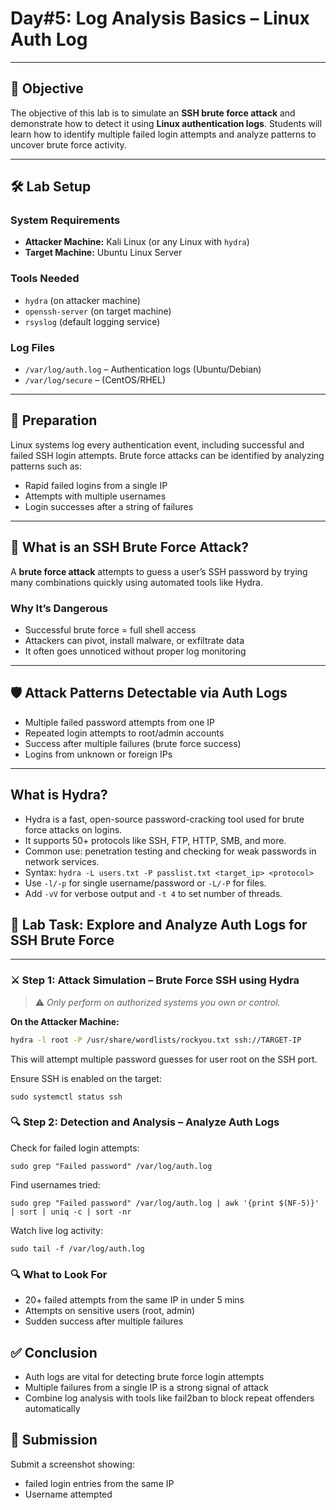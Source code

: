 # **Day#5: Log Analysis Basics – Linux Auth Log**

---

## 🎯 **Objective**  
The objective of this lab is to simulate an **SSH brute force attack** and demonstrate how to detect it using **Linux authentication logs**. Students will learn how to identify multiple failed login attempts and analyze patterns to uncover brute force activity.

---

## 🛠️ **Lab Setup**

### **System Requirements**
- **Attacker Machine:** Kali Linux (or any Linux with `hydra`)
- **Target Machine:** Ubuntu Linux Server

### **Tools Needed**
- `hydra` (on attacker machine)
- `openssh-server` (on target machine)
- `rsyslog` (default logging service)

### **Log Files**
- `/var/log/auth.log` – Authentication logs (Ubuntu/Debian)
- `/var/log/secure` – (CentOS/RHEL)

---

## 📘 **Preparation**

Linux systems log every authentication event, including successful and failed SSH login attempts. Brute force attacks can be identified by analyzing patterns such as:
- Rapid failed logins from a single IP
- Attempts with multiple usernames
- Login successes after a string of failures

---

## 🧠 **What is an SSH Brute Force Attack?**

A **brute force attack** attempts to guess a user’s SSH password by trying many combinations quickly using automated tools like Hydra.

### **Why It’s Dangerous**
- Successful brute force = full shell access  
- Attackers can pivot, install malware, or exfiltrate data  
- It often goes unnoticed without proper log monitoring

---

## 🛡️ **Attack Patterns Detectable via Auth Logs**
- Multiple failed password attempts from one IP
- Repeated login attempts to root/admin accounts
- Success after multiple failures (brute force success)
- Logins from unknown or foreign IPs

---

## What is Hydra?
- Hydra is a fast, open-source password-cracking tool used for brute force attacks on logins.
- It supports 50+ protocols like SSH, FTP, HTTP, SMB, and more.
- Common use: penetration testing and checking for weak passwords in network services.
- Syntax: `hydra -L users.txt -P passlist.txt <target_ip> <protocol>`
- Use `-l/-p` for single username/password or `-L/-P` for files.
- Add `-vV` for verbose output and `-t 4` to set number of threads.

## 🧪 **Lab Task: Explore and Analyze Auth Logs for SSH Brute Force**

---

### ⚔️ **Step 1: Attack Simulation – Brute Force SSH using Hydra**

> ⚠️ *Only perform on authorized systems you own or control.*

**On the Attacker Machine:**
```bash
hydra -l root -P /usr/share/wordlists/rockyou.txt ssh://TARGET-IP
```
This will attempt multiple password guesses for user root on the SSH port.

Ensure SSH is enabled on the target:
```
sudo systemctl status ssh
```
### 🔍 Step 2: Detection and Analysis – Analyze Auth Logs
Check for failed login attempts:
```
sudo grep "Failed password" /var/log/auth.log
```
Find usernames tried:

```
sudo grep "Failed password" /var/log/auth.log | awk '{print $(NF-5)}' | sort | uniq -c | sort -nr
```
Watch live log activity:

```
sudo tail -f /var/log/auth.log
```

### 🔍 What to Look For
- 20+ failed attempts from the same IP in under 5 mins
- Attempts on sensitive users (root, admin)
- Sudden success after multiple failures

## ✅ Conclusion
- Auth logs are vital for detecting brute force login attempts
- Multiple failures from a single IP is a strong signal of attack
- Combine log analysis with tools like fail2ban to block repeat offenders automatically

## 📸 Submission
Submit a screenshot showing:
- failed login entries from the same IP
- Username attempted
